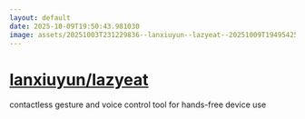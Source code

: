 ```yaml
---
layout: default
date: 2025-10-09T19:50:43.981030
image: assets/20251003T231229836--lanxiuyun--lazyeat--20251009T194954251--cropped.png
---
```


# [lanxiuyun/lazyeat](https://github.com/lanxiuyun/lazyeat)

contactless gesture and voice control tool for hands-free device use
